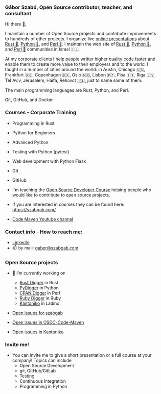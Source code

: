 ### Gábor Szabó, Open Source contributor, teacher, and consultant

Hi there 👋,

I maintain a number of Open Source projects and contribute improvements to hundreds of other projects. I organize live [online presentations](https://live.code-maven.com/) about [Rust 🦀](https://rust.code-maven.com/live), [Python 🐍](https://python.code-maven.com/live), and [Perl 🐪](https://perlmaven.com/live). I maintain the web site of [Rust 🦀](https://rust.org.il/), [Python 🐍](https://python.org.il/), and [Perl 🐪](https://perl.org.il/) communities in Israel 🇮🇱.

At my corporate clients I help people writter higher quality code faster and enable them to create more value to their employers and to the world. I taught in a number of cities around the world: in Austin, Chicago 🇺🇸, Frankfurt 🇩🇪, Copenhagen 🇩🇰, Oslo 🇳🇴, Lisbon 🇵🇹, Pisa 🇮🇹, Riga 🇱🇻, Tel Aviv, Jerusalem, Haifa, Rehovot 🇮🇱, just to name some of them.

The main programming languages are Rust, Python, and Perl.

Git, GitHub, and Docker


### Courses - Corporate Training
- Programming in Rust
- Python for Beginners
- Advanced Python
- Testing with Python (pytest)
- Web development with Python Flask
- Git
- GitHub
- I'm teaching the [Open Source Developer Course](https://osdc.code-maven.com/) helping people who would like to contribute to open source projects.

- If you are interested in courses they can be found here: https://szabgab.com/

- [Code Maven Youtube channel](https://www.youtube.com/code-maven)

### Contact info - How to reach me:

- [LinkedIn](https://www.linkedin.com/in/szabgab/)
- 📫 by mail: gabor@szabgab.com


### Open Source projects

- 🔭 I’m currently working on
  - [Rust Digger](https://rust-digger.code-maven.com/) in Rust
  - [PyDigger](https://pydigger.com/) in Python
  - [CPAN Digger](https://cpan-digger.perlmaven.com/) in Perl
  - [Ruby Digger](https://ruby-digger.code-maven.com/) in Ruby
  - [Kantoniko](https://kantoniko.com/) in Ladino


- [Open issues for szabgab](https://github.com/search?q=user%3Aszabgab%20state%3Aopen&type=issues)
- [Open issues in OSDC-Code-Maven](https://github.com/search?q=org%3AOSDC-Code-Maven%20state%3Aopen&type=issues)
- [Open issues in Kantoniko](https://github.com/search?q=org%3Akantoniko%20state%3Aopen&type=issues)
 

### Invite me!

* You can invite me to give a short presentation or a full course at your company! Topics can include
  - Open Source Development
  - git, GitHub/GitLab
  - Testing
  - Continuous Integration
  - Programming in Python

<!--
### Sponsor me!

Besides working on some Open Source projects of my own, I also try to contribute to many other projects. These are usually relatively small and external contributions, but I belive they can be quite valuable.
* Updating META data of the project (e.g. including a link back to their GitHub repo so people on PyPI, RubyGems, MetaCPAN, etc. will be able to locate the VCS)
* Adding tests
* Configuring GitHub Actions as a CI to run the tests on every push and every pull-request

Sponsor me to allow me to do more of this!
-->

<!--

- 🤔 I’m looking for open source projects that would like to receive help in creating test, setting up linters, configuring CI (GitHub Actions) [see](https://code-maven.com/os)

- 👯 I am looking for people to do [remote pair programming sessions](https://code-maven.com/live) on Open Source projects.
- 🤔 I’m looking for help with ...
-->
